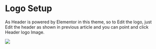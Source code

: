 # Logo Setup

As Header is powered by Elementor in this theme, so to Edit the logo, just Edit the header as shown in previous article and you can point and click Header logo Image.

![](/assets/edit-logo.png)

